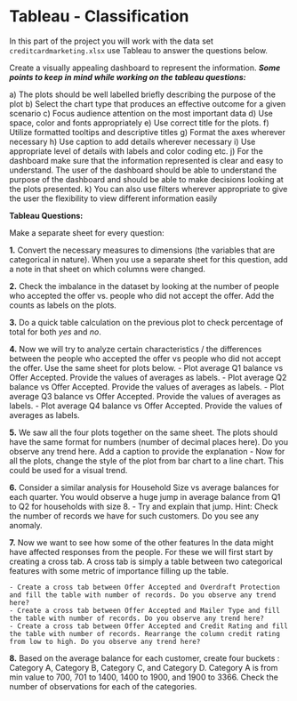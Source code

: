 # Tableau - Classification

In this part of the project you will work with the data set `creditcardmarketing.xlsx` use Tableau to answer the questions below. 

Create a visually appealing dashboard to represent the information.
        ***Some points to keep in mind while working on the tableau questions:***

a) The plots should be well labelled briefly describing the purpose of the plot
b) Select the chart type that produces an effective outcome for a given scenario
c) Focus audience attention on the most important data
d) Use space, color and fonts appropriately
e) Use correct title for the plots.
f) Utilize formatted tooltips and descriptive titles
g) Format the axes wherever necessary
h) Use caption to add details wherever necessary
i) Use appropriate level of details with labels and color coding etc.
j) For the dashboard make sure that the information represented is clear and easy to understand. The user of the dashboard should be able to understand the purpose of the dashboard and should be able to make decisions looking at the plots presented.
k) You can also use filters wherever appropriate to give the user the flexibility to view different information easily

**Tableau Questions:**

Make a separate sheet for every question: 

**1.**  Convert the necessary measures to dimensions  (the variables that are categorical in nature). When you use a separate sheet for this question, add a note in that sheet on which columns were changed.

**2.**  Check the imbalance in the dataset by looking at the number of people who accepted the offer vs. people who did not accept the offer. Add the counts as labels on the plots.

**3.**  Do a quick table calculation on the previous plot to check percentage of total for both _yes_ and _no_.

**4.**  Now we will try to analyze certain characteristics / the differences between the people who accepted the offer vs people who did not accept the offer. Use the same sheet for plots below.
    - Plot average Q1 balance vs Offer Accepted. Provide the values of averages as labels.
    - Plot average Q2 balance vs Offer Accepted. Provide the values of averages as labels.
    - Plot average Q3 balance vs Offer Accepted. Provide the values of averages as labels.
    - Plot average Q4 balance vs Offer Accepted. Provide the values of averages as labels.

**5.**  We saw all the four plots together on the same sheet. The plots should have the same format for numbers (number of decimal places here). Do you observe any trend here. Add a caption to provide the explanation
    - Now for all the plots, change the style of the plot from bar chart to a line chart. This could be used for a visual trend.

**6.**  Consider a similar analysis for Household Size vs average balances for each quarter. You would observe a huge jump in average balance from Q1 to Q2 for households with size 8.
    - Try and explain that jump. Hint: Check the number of records we have for such customers. Do you see any anomaly.


**7.**  Now we want to see how some of the other features In the data might have affected responses from the people. For these we will first start by creating a cross tab. A cross tab is simply a table between two categorical features with some metric of importance filling up the table.

    - Create a cross tab between Offer Accepted and Overdraft Protection and fill the table with number of records. Do you observe any trend here?
    - Create a cross tab between Offer Accepted and Mailer Type and fill the table with number of records. Do you observe any trend here?
    - Create a cross tab between Offer Accepted and Credit Rating and fill the table with number of records. Rearrange the column credit rating from low to high. Do you observe any trend here?

**8.**  Based on the average balance for each customer, create four buckets : Category A, Category B, Category C, and Category D. Category A is from min value to 700, 701 to 1400, 1400 to 1900, and 1900 to 3366. Check the number of observations for each of the categories.

